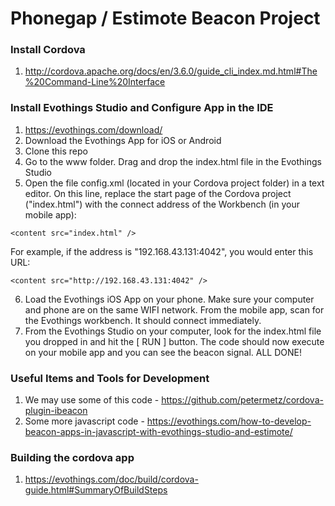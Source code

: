 # Phonegap / Estimote Beacon Project 

### Install Cordova
1. http://cordova.apache.org/docs/en/3.6.0/guide_cli_index.md.html#The%20Command-Line%20Interface

### Install Evothings Studio and Configure App in the IDE
1. https://evothings.com/download/
2. Download the Evothings App for iOS or Android
3. Clone this repo 
4. Go to the www folder. Drag and drop the index.html file in the Evothings Studio 
5. Open the file config.xml (located in your Cordova project folder) in a text editor. On this line, replace the start page of the Cordova project ("index.html") with the connect address of the Workbench (in your mobile app):

`<content src="index.html" />`

For example, if the address is "192.168.43.131:4042", you would enter this URL: 

`<content src="http://192.168.43.131:4042" />`

6. Load the Evothings iOS App on your phone. Make sure your computer and phone are on the same WIFI network. From the mobile app, scan for the Evothings workbench. It should connect immediately.
7. From the Evothings Studio on your computer, look for the index.html file you dropped in and hit the [ RUN ] button. The code should now execute on your mobile app and you can see the beacon signal. ALL DONE!


### Useful Items and Tools for Development
1. We may use some of this code - https://github.com/petermetz/cordova-plugin-ibeacon 
2. Some more javascript code - https://evothings.com/how-to-develop-beacon-apps-in-javascript-with-evothings-studio-and-estimote/


### Building the cordova app
1. https://evothings.com/doc/build/cordova-guide.html#SummaryOfBuildSteps